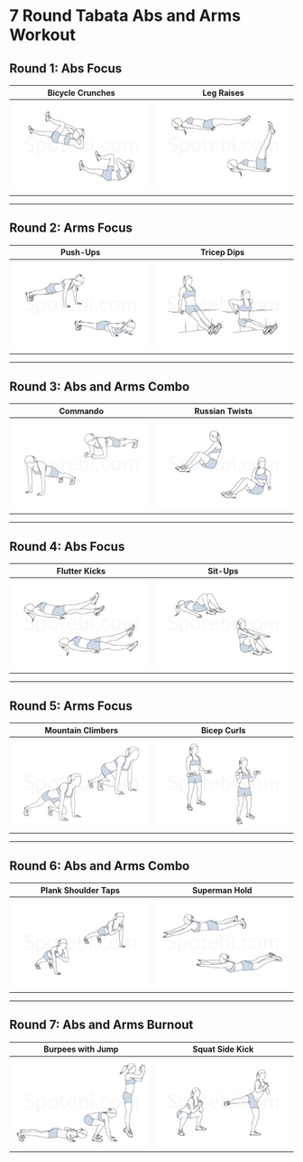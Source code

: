 # 7 Round Tabata Abs and Arms Workout

## Round 1: Abs Focus

| **Bicycle Crunches**         | **Leg Raises**          |
| ---------------------------- | ----------------------- |
| ![Bicycle Crunches](./images/bicycle-crunches.jpg) | ![Leg Raises](./images/straight-leg-raise.jpg) |

---

## Round 2: Arms Focus

| **Push-Ups**                 | **Tricep Dips**         |
| ---------------------------- | ----------------------- |
| ![Push-Ups](./images/push-up.jpg) | ![Tricep Dips](./images/tricep-dips.jpg) |

---

## Round 3: Abs and Arms Combo

| **Commando**                 | **Russian Twists**      |
| ---------------------------- | ----------------------- |
| ![Commando](./images/commando.jpg) | ![Russian Twists](./images/russian-twist.jpg) |

---

## Round 4: Abs Focus

| **Flutter Kicks**            | **Sit-Ups**             |
| ---------------------------- | ----------------------- |
| ![Flutter Kicks](./images/flutter-kicks.jpg) | ![Sit-Ups](./images/sit-up.jpg) |

---

## Round 5: Arms Focus

| **Mountain Climbers**        | **Bicep Curls**         |
| ---------------------------- | ----------------------- |
| ![Mountain Climbers](./images/mountain-climbers.jpg) | ![Bicep Curls](./images/biceps-curl.jpg) |

---

## Round 6: Abs and Arms Combo

| **Plank Shoulder Taps**      | **Superman Hold**       |
| ---------------------------- | ----------------------- |
| ![Plank Shoulder Taps](./images/plank-shoulder-tap.jpg) | ![Superman Hold](./images/superman.jpg) |

---

## Round 7: Abs and Arms Burnout

| **Burpees with Jump**        | **Squat Side Kick**     |
| ---------------------------- | ----------------------- |
| ![Burpees with Jump](./images/burpees.jpg) | ![Squat Side Kick](./images/squat-side-kick.jpg) |
